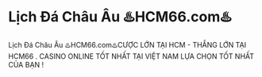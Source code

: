 # Lịch Đá Châu Âu ♨️HCM66.com♨️

Lịch Đá Châu Âu ♨️HCM66.com♨️CƯỢC LỚN TẠI HCM - THẮNG LỚN TẠI HCM66 . CASINO ONLINE TỐT NHẤT TẠI VIỆT NAM LỰA CHỌN TỐT NHẤT CỦA BẠN !